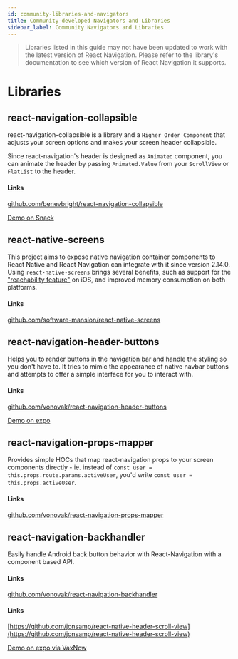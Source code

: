 ```yaml
---
id: community-libraries-and-navigators
title: Community-developed Navigators and Libraries
sidebar_label: Community Navigators and Libraries
---
```


> Libraries listed in this guide may not have been updated to work with the latest version of React Navigation. Please refer to the library's documentation to see which version of React Navigation it supports.

# Libraries

## react-navigation-collapsible

react-navigation-collapsible is a library and a `Higher Order Component` that adjusts your screen options and makes your screen header collapsible.

Since react-navigation's header is designed as `Animated` component, you can animate the header by passing `Animated.Value` from your `ScrollView` or `FlatList` to the header.

#### Links

[github.com/benevbright/react-navigation-collapsible](https://github.com/benevbright/react-navigation-collapsible)

[Demo on Snack](https://snack.expo.io/@benevbright/react-navigation-collapsible)

## react-native-screens

This project aims to expose native navigation container components to React Native and React Navigation can integrate with it since version 2.14.0. Using `react-native-screens` brings several benefits, such as support for the ["reachability feature"](https://www.cnet.com/how-to/how-to-use-reachability-on-iphone-6-6-plus/) on iOS, and improved memory consumption on both platforms.

#### Links

[github.com/software-mansion/react-native-screens](https://github.com/software-mansion/react-native-screens)

## react-navigation-header-buttons

Helps you to render buttons in the navigation bar and handle the styling so you don't have to. It tries to mimic the appearance of native navbar buttons and attempts to offer a simple interface for you to interact with.

#### Links

[github.com/vonovak/react-navigation-header-buttons](https://github.com/vonovak/react-navigation-header-buttons)

[Demo on expo](https://expo.io/@vonovak/navbar-buttons-demo)

## react-navigation-props-mapper

Provides simple HOCs that map react-navigation props to your screen components directly - ie. instead of `const user = this.props.route.params.activeUser`, you'd write `const user = this.props.activeUser`.

#### Links

[github.com/vonovak/react-navigation-props-mapper](https://github.com/vonovak/react-navigation-props-mapper)

## react-navigation-backhandler

Easily handle Android back button behavior with React-Navigation with a component based API.

#### Links

[github.com/vonovak/react-navigation-backhandler](https://github.com/vonovak/react-navigation-backhandler)


#### Links

[https://github.com/jonsamp/react-native-header-scroll-view](https://github.com/jonsamp/react-native-header-scroll-view)

[Demo on expo via VaxNow](https://expo.io/@thomaswangio/vax-now)

